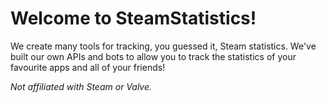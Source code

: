 # Welcome to SteamStatistics!
We create many tools for tracking, you guessed it, Steam statistics. We've built our own APIs and bots to allow you to track the statistics of your favourite apps and all of your friends!

*Not affiliated with Steam or Valve.*
